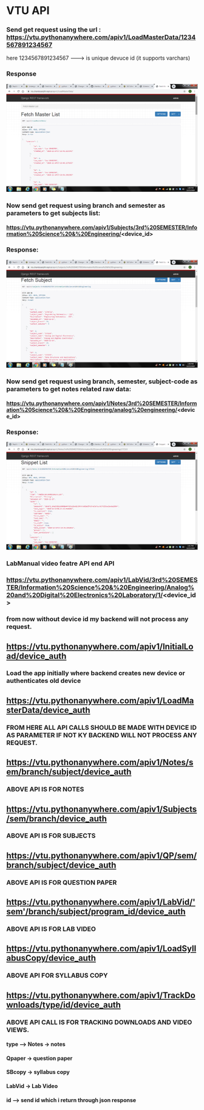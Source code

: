 
# VTU API
### Send get request using the url : https://vtu.pythonanywhere.com/apiv1/LoadMasterData/1234567891234567
here 1234567891234567 ---> is unique devuce id (it supports varchars)

### Response

![alt text](https://github.com/chandusanjith/VTU/blob/master/vtu1.png?raw=true)

### Now send get request using branch and semester as parameters to get subjects list:
#### https://vtu.pythonanywhere.com/apiv1/Subjects/3rd%20SEMESTER/Information%20Science%20&%20Engineering/<device_id>
### Response:
![alt text](https://github.com/chandusanjith/VTU/blob/master/vtu2.png?raw=true)

### Now send get request using branch, semester, subject-code as parameters to get notes related raw data:
#### https://vtu.pythonanywhere.com/apiv1/Notes/3rd%20SEMESTER/Information%20Science%20&%20Engineering/analog%20engineering/<device_id>

### Response:

![alt text](https://github.com/chandusanjith/VTU/blob/master/vtu3.png?raw=true)



### LabManual video featre API end API

### https://vtu.pythonanywhere.com/apiv1/LabVid/3rd%20SEMESTER/Information%20Science%20&%20Engineering/Analog%20and%20Digital%20Electronics%20Laboratory/1/<device_id>

### from now without device id my backend will not process any request.


##  https://vtu.pythonanywhere.com/apiv1/InitialLoad/device_auth
### Load the app initially where backend creates new device or authenticates old device

##  https://vtu.pythonanywhere.com/apiv1/LoadMasterData/device_auth
### FROM HERE ALL API CALLS SHOULD BE MADE WITH DEVICE ID AS PARAMETER IF NOT KY BACKEND WILL NOT PROCESS ANY REQUEST.

## https://vtu.pythonanywhere.com/apiv1/Notes/sem/branch/subject/device_auth
### ABOVE API IS FOR NOTES

## https://vtu.pythonanywhere.com/apiv1/Subjects/sem/branch/device_auth
### ABOVE API IS FOR SUBJECTS

##  https://vtu.pythonanywhere.com/apiv1/QP/sem/branch/subject/device_auth
### ABOVE API IS FOR QUESTION PAPER 

##  https://vtu.pythonanywhere.com/apiv1/LabVid/'sem'/branch/subject/program_id/device_auth
### ABOVE API IS FOR LAB VIDEO

## https://vtu.pythonanywhere.com/apiv1/LoadSyllabusCopy/device_auth
### ABOVE API FOR SYLLABUS COPY

##  https://vtu.pythonanywhere.com/apiv1/TrackDownloads/type/id/device_auth
### ABOVE API CALL IS FOR TRACKING DOWNLOADS AND VIDEO VIEWS.
#### type -->  Notes -> notes
####            Qpaper -> question paper
####            SBcopy -> syllabus copy
####            LabVid -> Lab Video
#### id --> send id which i return through json response
